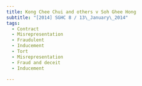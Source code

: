 ```yaml
---
title: Kong Chee Chui and others v Soh Ghee Hong 
subtitle: "[2014] SGHC 8 / 13\_January\_2014"
tags:
  - Contract
  - Misrepresentation
  - Fraudulent
  - Inducement
  - Tort
  - Misrepresentation
  - Fraud and deceit
  - Inducement

---
```


